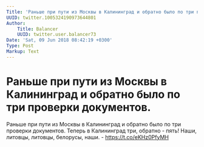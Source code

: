 ```yaml
---
Title: 'Раньше при пути из Москвы в Калининград и обратно было по три проверки документов.'
UUID: twitter.1005324190973644801
Author:
    Title: Balancer
    UUID: twitter.user.balancer73
Date: 'Sat, 09 Jun 2018 08:42:19 +0300'
Type: Post
Markup: Text
---
```


# Раньше при пути из Москвы в Калининград и обратно было по три проверки документов.

Раньше при пути из Москвы в Калининград и обратно было по
три проверки документов. Теперь в Калининград три, обратно -
пять! Наши, литовцы, литовцы, белорусы, наши. -
https://t.co/eKHz0PfyMH